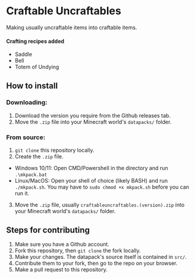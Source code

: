 # Craftable Uncraftables

Making usually uncraftable items into craftable items.

#### Crafting recipes added
- Saddle
- Bell
- Totem of Undying

## How to install

### Downloading:
1. Download the version you require from the Github releases tab.
2. Move the ``.zip`` file into your Minecraft world's ``datapacks/`` folder.

### From source:
1. ``git clone`` this repository locally.
2. Create the ``.zip`` file.
- Windows 10/11: Open CMD/Powershell in the directory and run ``.\mkpack.bat``
- Linux/MacOS: Open your shell of choice (likely BASH) and run ``./mkpack.sh``. You may have to ``sudo chmod +x mkpack.sh`` before you can run it.
3. Move the ``.zip`` file, usually ``craftableuncraftables.(version).zip`` into your Minecraft world's ``datapacks/`` folder.

## Steps for contributing

1. Make sure you have a Github account.
2. Fork this repository, then ``git clone`` the fork locally.
3. Make your changes. The datapack's source itself is contained in ``src/``.
4. Contribute them to your fork, then go to the repo on your browser.
5. Make a pull request to this repository.